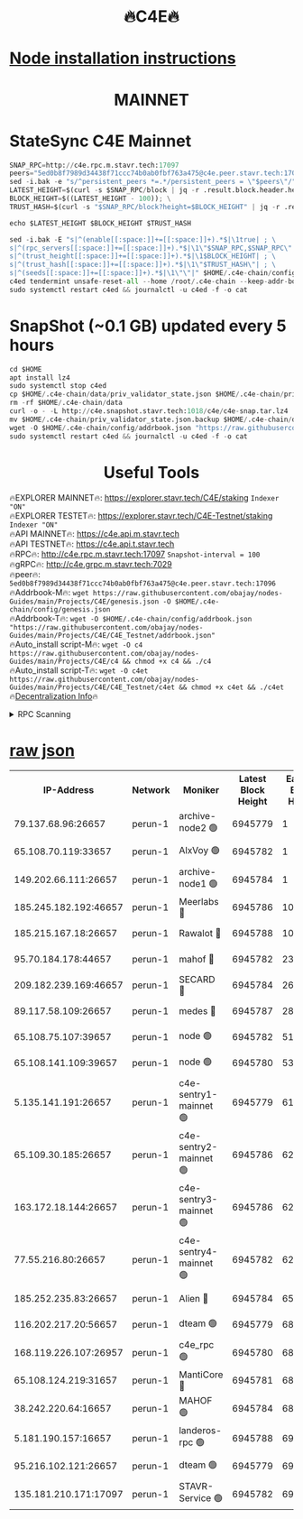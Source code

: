 <h1 align="center"> 🔥C4E🔥</h1>

[Node installation instructions](https://github.com/obajay/nodes-Guides/tree/main/Projects/C4E)
=

<h1 align="center"> MAINNET</h1>

# StateSync C4E Mainnet
```python
SNAP_RPC=http://c4e.rpc.m.stavr.tech:17097
peers="5ed0b8f7989d34438f71ccc74b0ab0fbf763a475@c4e.peer.stavr.tech:17096"
sed -i.bak -e "s/^persistent_peers *=.*/persistent_peers = \"$peers\"/" $HOME/.c4e-chain/config/config.toml
LATEST_HEIGHT=$(curl -s $SNAP_RPC/block | jq -r .result.block.header.height); \
BLOCK_HEIGHT=$((LATEST_HEIGHT - 100)); \
TRUST_HASH=$(curl -s "$SNAP_RPC/block?height=$BLOCK_HEIGHT" | jq -r .result.block_id.hash)

echo $LATEST_HEIGHT $BLOCK_HEIGHT $TRUST_HASH

sed -i.bak -E "s|^(enable[[:space:]]+=[[:space:]]+).*$|\1true| ; \
s|^(rpc_servers[[:space:]]+=[[:space:]]+).*$|\1\"$SNAP_RPC,$SNAP_RPC\"| ; \
s|^(trust_height[[:space:]]+=[[:space:]]+).*$|\1$BLOCK_HEIGHT| ; \
s|^(trust_hash[[:space:]]+=[[:space:]]+).*$|\1\"$TRUST_HASH\"| ; \
s|^(seeds[[:space:]]+=[[:space:]]+).*$|\1\"\"|" $HOME/.c4e-chain/config/config.toml
c4ed tendermint unsafe-reset-all --home /root/.c4e-chain --keep-addr-book
sudo systemctl restart c4ed && journalctl -u c4ed -f -o cat
```
# SnapShot (~0.1 GB) updated every 5 hours
```python
cd $HOME
apt install lz4
sudo systemctl stop c4ed
cp $HOME/.c4e-chain/data/priv_validator_state.json $HOME/.c4e-chain/priv_validator_state.json.backup
rm -rf $HOME/.c4e-chain/data
curl -o - -L http://c4e.snapshot.stavr.tech:1018/c4e/c4e-snap.tar.lz4 | lz4 -c -d - | tar -x -C $HOME/.c4e-chain --strip-components 2
mv $HOME/.c4e-chain/priv_validator_state.json.backup $HOME/.c4e-chain/data/priv_validator_state.json
wget -O $HOME/.c4e-chain/config/addrbook.json "https://raw.githubusercontent.com/obajay/nodes-Guides/main/Projects/C4E/addrbook.json"
sudo systemctl restart c4ed && journalctl -u c4ed -f -o cat
```
 <h1 align="center"> Useful Tools</h1>

🔥EXPLORER MAINNET🔥:  https://explorer.stavr.tech/C4E/staking            `Indexer "ON"` \
🔥EXPLORER TESTET🔥:   https://explorer.stavr.tech/C4E-Testnet/staking     `Indexer "ON"` \
🔥API MAINNET🔥:       https://c4e.api.m.stavr.tech \
🔥API TESTNET🔥:       https://c4e.api.t.stavr.tech \
🔥RPC🔥:               http://c4e.rpc.m.stavr.tech:17097                  `Snapshot-interval = 100` \
🔥gRPC🔥:              http://c4e.grpc.m.stavr.tech:7029 \
🔥peer🔥:              `5ed0b8f7989d34438f71ccc74b0ab0fbf763a475@c4e.peer.stavr.tech:17096` \
🔥Addrbook-M🔥:    ```wget https://raw.githubusercontent.com/obajay/nodes-Guides/main/Projects/C4E/genesis.json -O $HOME/.c4e-chain/config/genesis.json``` \
🔥Addrbook-T🔥:    ```wget -O $HOME/.c4e-chain/config/addrbook.json "https://raw.githubusercontent.com/obajay/nodes-Guides/main/Projects/C4E/C4E_Testnet/addrbook.json"``` \
🔥Auto_install script-M🔥: ```wget -O c4 https://raw.githubusercontent.com/obajay/nodes-Guides/main/Projects/C4E/c4 && chmod +x c4 && ./c4``` \
🔥Auto_install script-T🔥: ```wget -O c4et https://raw.githubusercontent.com/obajay/nodes-Guides/main/Projects/C4E/C4E_Testnet/c4et && chmod +x c4et && ./c4et``` \
🔥[Decentralization Info](https://github.com/obajay/StateSync-snapshots/tree/main/Projects/C4E/Decentralization)🔥




<details>
<summary>RPC Scanning</summary>

<h2 align="center"> We scan nodes in real time every 4 hours. And we provide the final result of RPC endpoints.
We cannot influence the operation of these nodes in any way. </h2>


```python
If Voting Power is higher than 0 --> then the Node is a validator of the network and may be subject to attack and be a potential threat to the chain.
```
```python
We marked such validators with a red symbol
```

</details>

[raw json](https://rpc-check.c4e.stavr.tech/c4e/rpc-c4e-result.json)
=



<table><tr><th>IP-Address</th><th>Network</th><th>Moniker</th><th>Latest Block Height</th><th>Earliest Block Height</th><th>Catching Up</th><th>Tx Index</th><th>Voting Power</th><th>Scan Time</th></tr><tr><td>79.137.68.96:26657</td><td>perun-1</td><td>archive-node2 🟢</td><td>6945779</td><td>1</td><td>False</td><td>on</td><td>0</td><td>2024-01-29T17:24:33.817335974UTC</td></tr><tr><td>65.108.70.119:33657</td><td>perun-1</td><td>AlxVoy 🟢</td><td>6945782</td><td>1</td><td>False</td><td>on</td><td>0</td><td>2024-01-29T17:24:48.294909677UTC</td></tr><tr><td>149.202.66.111:26657</td><td>perun-1</td><td>archive-node1 🟢</td><td>6945784</td><td>1</td><td>False</td><td>on</td><td>0</td><td>2024-01-29T17:25:04.468096242UTC</td></tr><tr><td>185.245.182.192:46657</td><td>perun-1</td><td>Meerlabs 🔴</td><td>6945786</td><td>1051501</td><td>False</td><td>on</td><td>527310</td><td>2024-01-29T17:25:11.748552055UTC</td></tr><tr><td>185.215.167.18:26657</td><td>perun-1</td><td>Rawalot 🔴</td><td>6945788</td><td>1090501</td><td>False</td><td>on</td><td>701423</td><td>2024-01-29T17:25:23.777976383UTC</td></tr><tr><td>95.70.184.178:44657</td><td>perun-1</td><td>mahof 🔴</td><td>6945782</td><td>2342001</td><td>False</td><td>off</td><td>1865533</td><td>2024-01-29T17:24:47.610080365UTC</td></tr><tr><td>209.182.239.169:46657</td><td>perun-1</td><td>SECARD 🔴</td><td>6945784</td><td>2616101</td><td>False</td><td>off</td><td>1136703</td><td>2024-01-29T17:24:59.680626319UTC</td></tr><tr><td>89.117.58.109:26657</td><td>perun-1</td><td>medes 🔴</td><td>6945787</td><td>2826001</td><td>False</td><td>off</td><td>1484927</td><td>2024-01-29T17:25:18.881583486UTC</td></tr><tr><td>65.108.75.107:39657</td><td>perun-1</td><td>node 🟢</td><td>6945782</td><td>5198801</td><td>False</td><td>on</td><td>0</td><td>2024-01-29T17:24:50.764491732UTC</td></tr><tr><td>65.108.141.109:39657</td><td>perun-1</td><td>node 🟢</td><td>6945780</td><td>5303301</td><td>False</td><td>on</td><td>0</td><td>2024-01-29T17:24:36.224886680UTC</td></tr><tr><td>5.135.141.191:26657</td><td>perun-1</td><td>c4e-sentry1-mainnet 🟢</td><td>6945779</td><td>6198001</td><td>False</td><td>on</td><td>0</td><td>2024-01-29T17:24:32.589979495UTC</td></tr><tr><td>65.109.30.185:26657</td><td>perun-1</td><td>c4e-sentry2-mainnet 🟢</td><td>6945786</td><td>6238301</td><td>False</td><td>on</td><td>0</td><td>2024-01-29T17:25:11.435711283UTC</td></tr><tr><td>163.172.18.144:26657</td><td>perun-1</td><td>c4e-sentry3-mainnet 🟢</td><td>6945786</td><td>6239001</td><td>False</td><td>on</td><td>0</td><td>2024-01-29T17:25:12.438224763UTC</td></tr><tr><td>77.55.216.80:26657</td><td>perun-1</td><td>c4e-sentry4-mainnet 🟢</td><td>6945782</td><td>6241001</td><td>False</td><td>on</td><td>0</td><td>2024-01-29T17:24:47.953432554UTC</td></tr><tr><td>185.252.235.83:26657</td><td>perun-1</td><td>Alien 🔴</td><td>6945784</td><td>6502501</td><td>False</td><td>on</td><td>1136703</td><td>2024-01-29T17:25:04.809177723UTC</td></tr><tr><td>116.202.217.20:56657</td><td>perun-1</td><td>dteam 🟢</td><td>6945779</td><td>6800901</td><td>False</td><td>on</td><td>0</td><td>2024-01-29T17:24:32.944094870UTC</td></tr><tr><td>168.119.226.107:26957</td><td>perun-1</td><td>c4e_rpc 🟢</td><td>6945780</td><td>6845780</td><td>False</td><td>on</td><td>0</td><td>2024-01-29T17:24:40.537918557UTC</td></tr><tr><td>65.108.124.219:31657</td><td>perun-1</td><td>MantiCore 🔴</td><td>6945781</td><td>6845781</td><td>False</td><td>off</td><td>193334</td><td>2024-01-29T17:24:47.153309407UTC</td></tr><tr><td>38.242.220.64:16657</td><td>perun-1</td><td>MAHOF 🟢</td><td>6945784</td><td>6885501</td><td>False</td><td>on</td><td>0</td><td>2024-01-29T17:25:02.118595611UTC</td></tr><tr><td>5.181.190.157:16657</td><td>perun-1</td><td>landeros-rpc 🟢</td><td>6945788</td><td>6937001</td><td>False</td><td>on</td><td>0</td><td>2024-01-29T17:25:23.412913328UTC</td></tr><tr><td>95.216.102.121:26657</td><td>perun-1</td><td>dteam 🟢</td><td>6945779</td><td>6943001</td><td>False</td><td>on</td><td>0</td><td>2024-01-29T17:24:33.426079545UTC</td></tr><tr><td>135.181.210.171:17097</td><td>perun-1</td><td>STAVR-Service 🟢</td><td>6945782</td><td>6943501</td><td>False</td><td>on</td><td>0</td><td>2024-01-29T17:24:51.177594553UTC</td></tr></table>
